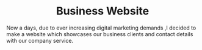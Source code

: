 <h1 align=center>Business Website</h1>
<p>Now a days, due to ever increasing digital marketing demands ,I decided to make a website which showcases our business clients and contact details with our company service.</p>

